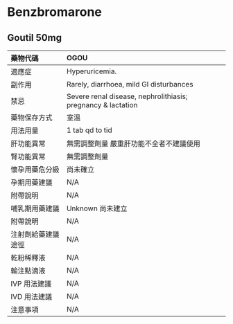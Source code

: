 # Benzbromarone

## Goutil 50mg

| 藥物代碼           | OGOU                                                         |
|:-------------------|:-------------------------------------------------------------|
| 適應症             | Hyperuricemia.                                               |
| 副作用             | Rarely, diarrhoea, mild GI disturbances                      |
| 禁忌               | Severe renal disease, nephrolithiasis; pregnancy & lactation |
| 藥物保存方式       | 室溫                                                         |
| 用法用量           | 1 tab qd to tid                                              |
| 肝功能異常         | 無需調整劑量  嚴重肝功能不全者不建議使用                     |
| 腎功能異常         | 無需調整劑量                                                 |
| 懷孕用藥危分級     | 尚未確立                                                     |
| 孕期用藥建議       | N/A                                                          |
| 附帶說明           | N/A                                                          |
| 哺乳期用藥建議     | Unknown 尚未建立                                             |
| 附帶說明           | N/A                                                          |
| 注射劑給藥建議途徑 | N/A                                                          |
| 乾粉稀釋液         | N/A                                                          |
| 輸注點滴液         | N/A                                                          |
| IVP 用法建議       | N/A                                                          |
| IVD 用法建議       | N/A                                                          |
| 注意事項           | N/A                                                          |

